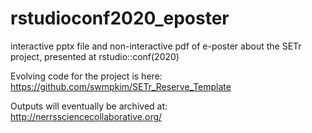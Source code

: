 # rstudioconf2020_eposter  

interactive pptx file and non-interactive pdf of e-poster about the SETr project, presented at rstudio::conf(2020)  


Evolving code for the project is here:  
https://github.com/swmpkim/SETr_Reserve_Template  

Outputs will eventually be archived at:  
http://nerrssciencecollaborative.org/
